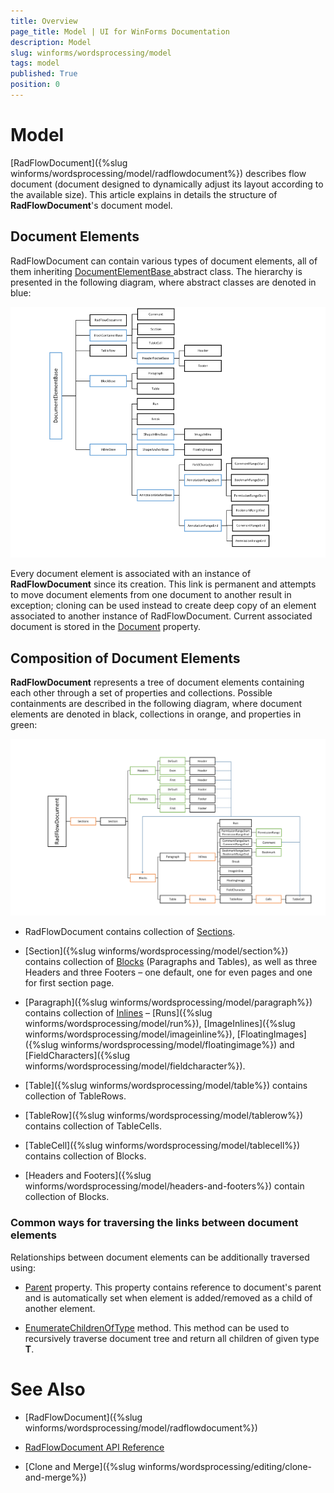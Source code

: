 ```yaml
---
title: Overview
page_title: Model | UI for WinForms Documentation
description: Model
slug: winforms/wordsprocessing/model
tags: model
published: True
position: 0
---
```


# Model



[RadFlowDocument]({%slug winforms/wordsprocessing/model/radflowdocument%}) describes flow document (document designed to dynamically adjust its layout according to the available size). This article explains in details the structure of __RadFlowDocument__'s document model.
      

## Document Elements

RadFlowDocument can contain various types of document elements, all of them inheriting [DocumentElementBase ](http://www.telerik.com/help/winforms/t_telerik_windows_documents_flow_model_documentelementbase.html) abstract class. The hierarchy is presented in the following diagram, where abstract classes are denoted in blue:

![wordsprocessing-model 004](images/wordsprocessing-model004.png)

Every document element is associated with an instance of __RadFlowDocument__ since its creation. This link is permanent and  attempts to move document elements from one document to another result in exception; cloning can be used instead to create deep copy of an element associated to another instance of RadFlowDocument. Current associated document is stored in the [Document](http://www.telerik.com/help/winforms/p_telerik_windows_documents_flow_model_documentelementbase_document.html) property.
        

## Composition of Document Elements

__RadFlowDocument__ represents a tree of document elements containing each other through a set of properties and collections. Possible containments are described in the following diagram, where document elements are denoted in black, collections in orange, and properties in green:

![wordsprocessing-model 005](images/wordsprocessing-model005.png)

* RadFlowDocument contains collection of [Sections](http://www.telerik.com/help/winforms/p_telerik_windows_documents_flow_model_radflowdocument_sections.html).
            

* [Section]({%slug winforms/wordsprocessing/model/section%}) contains collection of [Blocks](http://www.telerik.com/help/winforms/properties_t_telerik_windows_documents_flow_model_blockbase.html) (Paragraphs and Tables), as well as three Headers and three Footers – one default, one for even pages and one for first section page.
            

* [Paragraph]({%slug winforms/wordsprocessing/model/paragraph%}) contains collection of [Inlines](http://www.telerik.com/help/winfroms/properties_t_telerik_windows_documents_flow_model_inlinebase.html) – [Runs]({%slug winforms/wordsprocessing/model/run%}), [ImageInlines]({%slug winforms/wordsprocessing/model/imageinline%}), [FloatingImages]({%slug winforms/wordsprocessing/model/floatingimage%}) and [FieldCharacters]({%slug winforms/wordsprocessing/model/fieldcharacter%}).
            

* [Table]({%slug winforms/wordsprocessing/model/table%}) contains collection of TableRows.
            

* [TableRow]({%slug winforms/wordsprocessing/model/tablerow%})  contains collection of TableCells.
            

* [TableCell]({%slug winforms/wordsprocessing/model/tablecell%}) contains collection of Blocks.
            

* [Headers and Footers]({%slug winforms/wordsprocessing/model/headers-and-footers%}) contain collection of Blocks.
            

### Common ways for traversing the links between document elements

Relationships between document elements can be additionally traversed using:
            

* [Parent](http://www.telerik.com/help/winforms/p_telerik_windows_documents_flow_model_documentelementbase_parent.html) property. This property contains reference to document's parent and is automatically set when element is added/removed as a child of another element.
                

* [EnumerateChildrenOfType<T>](http://www.telerik.com/help/winforms/methods_t_telerik_windows_documents_flow_model_documentelementbase.html) method. This method can be used to recursively traverse document tree and return all children of given type __T__.
                

# See Also

 * [RadFlowDocument]({%slug winforms/wordsprocessing/model/radflowdocument%})

 * [RadFlowDocument API Reference](http://www.telerik.com/help/winforms/allmembers_t_telerik_windows_documents_flow_model_radflowdocument.html)

 * [Clone and Merge]({%slug winforms/wordsprocessing/editing/clone-and-merge%})
